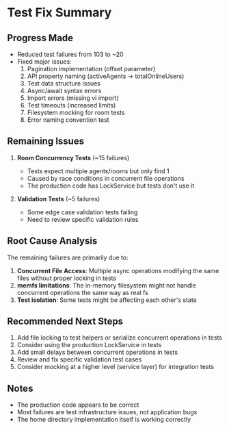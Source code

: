 # Test Fix Summary

## Progress Made
- Reduced test failures from 103 to ~20
- Fixed major issues:
  1. Pagination implementation (offset parameter)
  2. API property naming (activeAgents → totalOnlineUsers)
  3. Test data structure issues
  4. Async/await syntax errors
  5. Import errors (missing vi import)
  6. Test timeouts (increased limits)
  7. Filesystem mocking for room tests
  8. Error naming convention test

## Remaining Issues
1. **Room Concurrency Tests** (~15 failures)
   - Tests expect multiple agents/rooms but only find 1
   - Caused by race conditions in concurrent file operations
   - The production code has LockService but tests don't use it
   
2. **Validation Tests** (~5 failures)
   - Some edge case validation tests failing
   - Need to review specific validation rules

## Root Cause Analysis
The remaining failures are primarily due to:
1. **Concurrent File Access**: Multiple async operations modifying the same files without proper locking in tests
2. **memfs limitations**: The in-memory filesystem might not handle concurrent operations the same way as real fs
3. **Test isolation**: Some tests might be affecting each other's state

## Recommended Next Steps
1. Add file locking to test helpers or serialize concurrent operations in tests
2. Consider using the production LockService in tests
3. Add small delays between concurrent operations in tests
4. Review and fix specific validation test cases
5. Consider mocking at a higher level (service layer) for integration tests

## Notes
- The production code appears to be correct
- Most failures are test infrastructure issues, not application bugs
- The home directory implementation itself is working correctly